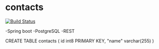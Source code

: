 # contacts

[![Build Status](https://travis-ci.org/berezinvv/contacts.svg?branch=master)](https://travis-ci.org/berezinvv/contacts)

-Spring boot
-PostgreSQL
-REST


CREATE TABLE contacts (
	id int8 PRIMARY KEY,
	"name" varchar(255)
)
